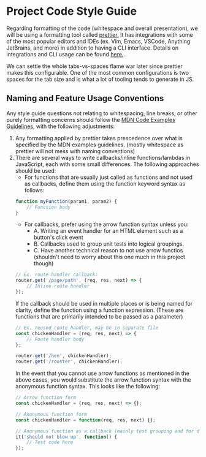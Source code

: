 # Project Code Style Guide

Regarding formatting of the code (whitespace and overall presentation), we will be using a formatting tool called [prettier.](https://prettier.io/) It has integrations with some of the most popular editors and IDEs (ex. Vim, Emacs, VSCode, Anything JetBrains, and more) in addition to having a CLI interface. Details on integrations and CLI usage can be found [here.](https://prettier.io/docs/en/editors.html).

We can settle the whole tabs-vs-spaces flame war later since prettier makes this configurable. One of the most common configurations is two spaces for the tab size and is what a lot of tooling tends to generate in JS.

## Naming and Feature Usage Conventions

Any style guide questions not relating to whitespacing, line breaks, or other purely formatting concerns should follow the [MDN Code Examples Guidelines](https://developer.mozilla.org/en-US/docs/MDN/Guidelines/Code_guidelines/JavaScript), with the following adjustments:

1. Any formatting applied by prettier takes prescedence over what is specified by the MDN examples guidelines. (mostly whitespace as prettier will not mess with naming conventions)
2. There are several ways to write callbacks/inline functions/lambdas in JavaScript, each with some small differences. The following approaches should be used:
    - For functions that are usually just called as functions and not used as callbacks, define them using the function keyword syntax as follows:
    ```js
    function myFunction(param1, param2) {
        // Function body
    }
    ```
    - For callbacks, prefer using the arrow function syntax unless you:
        - A. Writing an event handler for an HTML element such as a button's click event
        - B. Callbacks used to group unit tests into logical groupings.
        - C. Have another technical reason to not use arrow functios (shouldn't need to worry about this one much in this project though)
    ```js
    // Ex. route handler callback:
    router.get('/page/path', (req, res, next) => {
        // Inline route handler
    });
    ```
    If the callback should be used in multiple places or is being named for clarity, define the function using a function expression. (These are functions that are primarily intended to be passed as a parameter)
    ```js
    // Ex. reused route handler, may be in separate file
    const chickenHandler = (req, res, next) => {
        // Route handler body
    };

    router.get('/hen', chickenHandler);
    router.get('/rooster', chickenHandler);
    ```
    In the event that you cannot use arrow functions as mentioned in the above cases, you would substitute the arrow function syntax with the anonymous function syntax. This looks like the following:
    ```js
    // Arrow function form
    const chickenHandler = (req, res, next) => {};

    // Anonymous function form
    const chickenHandler = function(req, res, next) {};

    // Anonymous function as a callback (mainly test grouping and for declaring tests)
    it('should not blow up', function() {
        // Test code here
    });
    ```